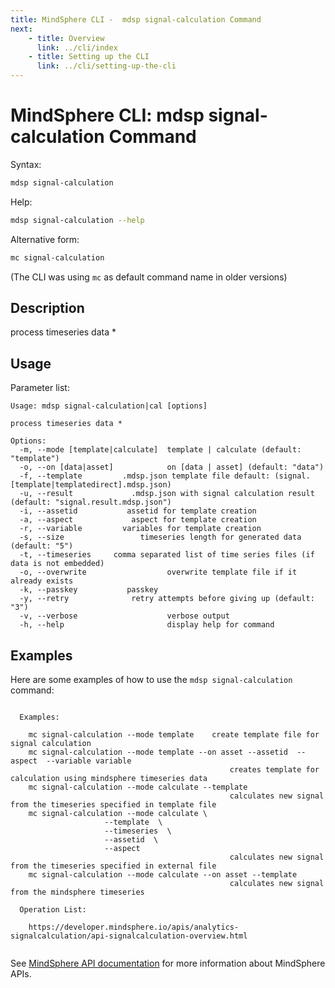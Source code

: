 ```yaml
---
title: MindSphere CLI -  mdsp signal-calculation Command
next:
    - title: Overview
      link: ../cli/index
    - title: Setting up the CLI
      link: ../cli/setting-up-the-cli
---
```


# MindSphere CLI: mdsp signal-calculation Command

Syntax:

```bash
mdsp signal-calculation
```

Help:

```bash
mdsp signal-calculation --help
```

Alternative form:

```bash
mc signal-calculation
```

(The CLI was using `mc` as default command name in older versions)

## Description

process timeseries data *

## Usage

Parameter list:

```text
Usage: mdsp signal-calculation|cal [options]

process timeseries data *

Options:
  -m, --mode [template|calculate]  template | calculate (default: "template")
  -o, --on [data|asset]            on [data | asset] (default: "data")
  -f, --template         .mdsp.json template file default: (signal.[template|templatedirect].mdsp.json)
  -u, --result             .mdsp.json with signal calculation result (default: "signal.result.mdsp.json")
  -i, --assetid           assetid for template creation
  -a, --aspect             aspect for template creation
  -r, --variable         variables for template creation
  -s, --size                 timeseries length for generated data (default: "5")
  -t, --timeseries     comma separated list of time series files (if data is not embedded)
  -o, --overwrite                  overwrite template file if it already exists
  -k, --passkey           passkey
  -y, --retry              retry attempts before giving up (default: "3")
  -v, --verbose                    verbose output
  -h, --help                       display help for command

```

## Examples

Here are some examples of how to use the `mdsp signal-calculation` command:

```text

  Examples:

    mc signal-calculation --mode template 	 create template file for signal calculation
    mc signal-calculation --mode template --on asset --assetid  --aspect  --variable variable
                                            	 creates template for calculation using mindsphere timeseries data
    mc signal-calculation --mode calculate --template  
                                            	 calculates new signal from the timeseries specified in template file
    mc signal-calculation --mode calculate \
                     --template  \
                     --timeseries  \
                     --assetid  \
                     --aspect 
                                            	 calculates new signal from the timeseries specified in external file
    mc signal-calculation --mode calculate --on asset --template  
                                            	 calculates new signal from the mindsphere timeseries

  Operation List: 

    https://developer.mindsphere.io/apis/analytics-signalcalculation/api-signalcalculation-overview.html


```

See [MindSphere API documentation](https://documentation.mindsphere.io/MindSphere/apis/index.html) for more information about MindSphere APIs.